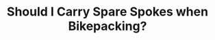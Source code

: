 ---
layout: community
category: community
title: "Should I Carry Spare Spokes when Bikepacking?"
description: "Do you carry spare spokes when bikepacking? I have DT Swiss G1800 wheels and just watched an how-to-replace video. not 100% sure I'd be able to replace a spoke with all the tools. I know people use a small piece of foam shoved into their seat post and put the spokes in there to keep them in place. A quick google for “spokes in seatpost” gave me this image to illustrate my point."
isTopLevel: false
isSingleLevel: false
isArticle: false
datePublished: 2022-06-18 15:25:00 +0300
dateModified: 2022-06-18 15:25:00 +0300
published: false
---